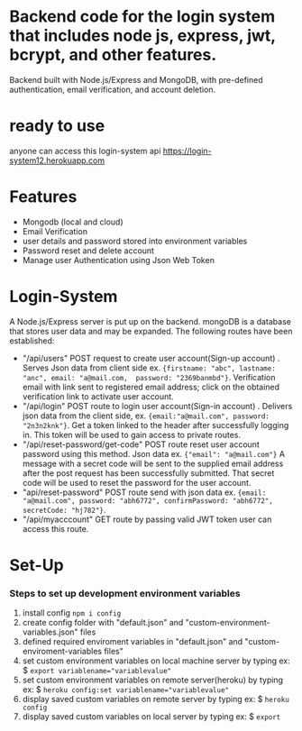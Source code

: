 # Backend code for the login system that includes node js, express, jwt, bcrypt, and other features.
Backend built with Node.js/Express and MongoDB, with pre-defined authentication, email verification, and account deletion.
# ready to use
anyone can access this login-system api https://login-system12.herokuapp.com

# Features
- Mongodb (local and cloud)
- Email Verification 
- user details and password stored into environment variables
- Password reset and delete account
- Manage user Authentication using Json Web Token

# Login-System
A Node.js/Express server is put up on the backend. mongoDB is a database that stores user data and may be expanded. The following routes have been established:
- "/api/users"  POST request to create user account(Sign-up account) . Serves Json data from client side ex. ````{firstname: "abc", lastname: "anc", email: "a@mail.com, 
password: "2369banmbd"}````. Verification email with link sent to registered email address; click on the obtained verification link to activate user account.
- "/api/login"  POST route to login user account(Sign-in account) . Delivers json data from the client side, ex. ````{email:"a@mail.com", password: "2n3n2knk"}````.
Get a token linked to the header after successfully logging in. This token will be used to gain access to private routes.
- "/api/reset-password/get-code" POST route reset user account password using this method. Json data ex. ````{"email": "a@mail.com"}```` 
A message with a secret code will be sent to the supplied email address after the post request has been successfully submitted. That secret code will be 
used to reset the password for the user account.
- "api/reset-password" POST route send with json data ex. ````{email: "a@mail.com", password: "abh6772", confirmPassword: "abh6772", secretCode: "hj782"}````. 
- "/api/myacccount" GET route by passing valid JWT token user can access this route. 

# Set-Up
### Steps to set up development environment variables
1. install config ````npm i config```` 
2. create config folder with "default.json" and "custom-environment-variables.json" files
3. defined required enviroment variables in "default.json" and "custom-enviroment-variables files"
4. set custom environment variables on local machine server by typing ex: $ ````export variablename="variablevalue"````
5. set custom environment variables on remote server(heroku) by  typing ex: $ ````heroku config:set variablename="variablevalue"````
6. display saved custom variables on remote server by typing ex: $ ````heroku config````
7. display saved custom variables on local server by typing ex: $ ````export````
 
